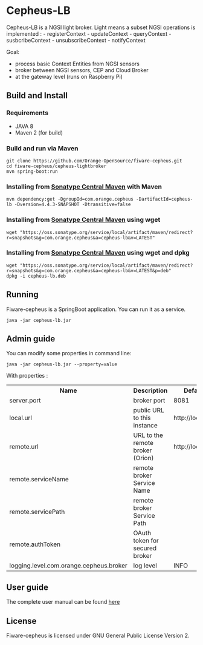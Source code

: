 # Cepheus-LB

Cepheus-LB is a NGSI light broker. Light means a subset NGSI operations is implemented :
  	- registerContext
  	- updateContext
  	- queryContext
  	- susbcribeContext
  	- unsubscribeContext
  	- notifyContext


Goal:

* process basic Context Entities from NGSI sensors
* broker between NGSI sensors, CEP and Cloud Broker
* at the gateway level (runs on Raspberry Pi)

## Build and Install

### Requirements

* JAVA 8
* Maven 2 (for build)

### Build and run via Maven

    git clone https://github.com/Orange-OpenSource/fiware-cepheus.git
    cd fiware-cepheus/cepheus-lightbroker
    mvn spring-boot:run

### Installing from [Sonatype Central Maven](http://central.sonatype.org/) with Maven

    mvn dependency:get -DgroupId=com.orange.cepheus -DartifactId=cepheus-lb -Dversion=4.4.3-SNAPSHOT -Dtransitive=false

### Installing from [Sonatype Central Maven](http://central.sonatype.org/) using wget

    wget "https://oss.sonatype.org/service/local/artifact/maven/redirect?r=snapshots&g=com.orange.cepheus&a=cepheus-lb&v=LATEST"

### Installing from [Sonatype Central Maven](http://central.sonatype.org/) using wget and dpkg

    wget "https://oss.sonatype.org/service/local/artifact/maven/redirect?r=snapshots&g=com.orange.cepheus&a=cepheus-lb&v=LATEST&p=deb"
    dpkg -i cepheus-lb.deb

## Running

Fiware-cepheus is a SpringBoot application. You can run it as a service.

    java -jar cepheus-lb.jar

## Admin guide

You can modify some properties in command line:

 	java -jar cepheus-lb.jar --property=value

With properties :

<table>
    <tr><th>Name</th><th>Description</th><th>Default Value</th></tr>
    <tr><td>server.port</td><td>broker port</td><td>8081</td></tr>
    <tr><td>local.url</td><td>public URL to this instance</td><td>http://localhost:8081</td></tr>
    <tr><td>remote.url</td><td>URL to the remote broker (Orion)</td><td>http://localhost:8082</td></tr>
    <tr><td>remote.serviceName</td><td>remote broker Service Name</td><td></td></tr>
    <tr><td>remote.servicePath</td><td>remote broker Service Path</td><td></td></tr>
    <tr><td>remote.authToken</td><td>OAuth token for secured broker</td><td></td></tr>
    <tr><td>logging.level.com.orange.cepheus.broker</td><td>log level</td><td>INFO</td></tr>
</table>



## User guide

The complete user manual can be found [here](../doc/manual.md)

## License

Fiware-cepheus is licensed under GNU General Public License Version 2.
